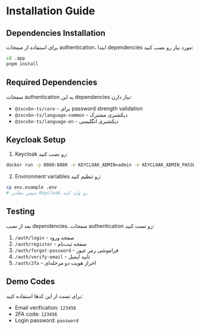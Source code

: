 # Installation Guide

## Dependencies Installation

برای استفاده از صفحات authentication، ابتدا dependencies مورد نیاز رو نصب کنید:

```bash
cd .app
pnpm install
```

## Required Dependencies

صفحات authentication به این dependencies نیاز دارن:

- `@zxcvbn-ts/core` - برای password strength validation
- `@zxcvbn-ts/language-common` - دیکشنری مشترک
- `@zxcvbn-ts/language-en` - دیکشنری انگلیسی

## Keycloak Setup

1. Keycloak رو نصب کنید:
```bash
docker run -p 8080:8080 -e KEYCLOAK_ADMIN=admin -e KEYCLOAK_ADMIN_PASSWORD=admin quay.io/keycloak/keycloak:latest start-dev
```

2. Environment variables رو تنظیم کنید:
```bash
cp env.example .env
# سپس مقادیر Keycloak رو وارد کنید
```

## Testing

بعد از نصب dependencies، صفحات authentication رو تست کنید:

1. `/auth/login` - صفحه ورود
2. `/auth/register` - صفحه ثبت‌نام
3. `/auth/forgot-password` - فراموشی رمز عبور
4. `/auth/verify-email` - تایید ایمیل
5. `/auth/2fa` - احراز هویت دو مرحله‌ای

## Demo Codes

برای تست از این کدها استفاده کنید:
- Email verification: `123456`
- 2FA code: `123456`
- Login password: `password`




